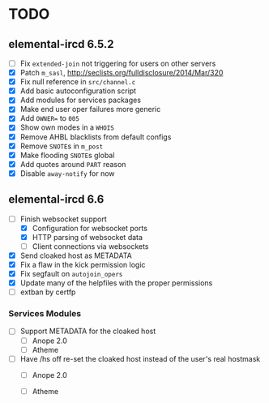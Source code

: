 # TODO

## elemental-ircd 6.5.2

 - [ ] Fix `extended-join` not triggering for users on other servers
 - [x] Patch `m_sasl`, http://seclists.org/fulldisclosure/2014/Mar/320
 - [x] Fix null reference in `src/channel.c`
 - [x] Add basic autoconfiguration script
 - [x] Add modules for services packages
 - [x] Make end user oper failures more generic
 - [x] Add `OWNER=` to `005`
 - [x] Show own modes in a `WHOIS`
 - [x] Remove AHBL blacklists from default configs
 - [x] Remove `SNOTE`s in `m_post`
 - [x] Make flooding `SNOTE`s global
 - [x] Add quotes around `PART` reason
 - [x] Disable `away-notify` for now

## elemental-ircd 6.6

 - [ ] Finish websocket support
   - [x] Configuration for websocket ports
   - [x] HTTP parsing of websocket data
   - [ ] Client connections via websockets
 - [x] Send cloaked host as METADATA
 - [x] Fix a flaw in the kick permission logic
 - [x] Fix segfault on `autojoin_opers`
 - [x] Update many of the helpfiles with the proper permissions
 - [ ] extban by certfp

### Services Modules

 - [ ] Support METADATA for the cloaked host
   - [ ] Anope 2.0
   - [ ] Atheme
 - [ ] Have /hs off re-set the cloaked host instead of the user's real hostmask
   - [ ] Anope 2.0
   - [ ] Atheme

